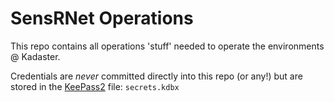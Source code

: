 # SensRNet Operations

This repo contains all operations 'stuff' needed to operate the environments @ Kadaster.

Credentials are _never_ committed directly into this repo (or any!) but are stored in the [KeePass2](https://keepass.info/) file: `secrets.kdbx`
